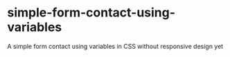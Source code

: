 # simple-form-contact-using-variables
A simple form contact using variables  in CSS without responsive design yet 

